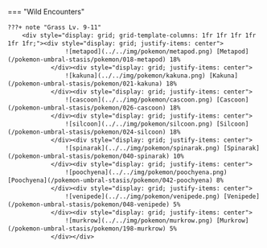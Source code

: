 

=== "Wild Encounters"


	???+ note "Grass Lv. 9-11"
		<div style="display: grid; grid-template-columns: 1fr 1fr 1fr 1fr 1fr 1fr;"><div style="display: grid; justify-items: center">
                    ![metapod](../../img/pokemon/metapod.png) [Metapod](/pokemon-umbral-stasis/pokemon/018-metapod) 18%
                </div><div style="display: grid; justify-items: center">
                    ![kakuna](../../img/pokemon/kakuna.png) [Kakuna](/pokemon-umbral-stasis/pokemon/021-kakuna) 18%
                </div><div style="display: grid; justify-items: center">
                    ![cascoon](../../img/pokemon/cascoon.png) [Cascoon](/pokemon-umbral-stasis/pokemon/026-cascoon) 18%
                </div><div style="display: grid; justify-items: center">
                    ![silcoon](../../img/pokemon/silcoon.png) [Silcoon](/pokemon-umbral-stasis/pokemon/024-silcoon) 18%
                </div><div style="display: grid; justify-items: center">
                    ![spinarak](../../img/pokemon/spinarak.png) [Spinarak](/pokemon-umbral-stasis/pokemon/040-spinarak) 10%
                </div><div style="display: grid; justify-items: center">
                    ![poochyena](../../img/pokemon/poochyena.png) [Poochyena](/pokemon-umbral-stasis/pokemon/042-poochyena) 8%
                </div><div style="display: grid; justify-items: center">
                    ![venipede](../../img/pokemon/venipede.png) [Venipede](/pokemon-umbral-stasis/pokemon/048-venipede) 5%
                </div><div style="display: grid; justify-items: center">
                    ![murkrow](../../img/pokemon/murkrow.png) [Murkrow](/pokemon-umbral-stasis/pokemon/198-murkrow) 5%
                </div></div>




